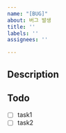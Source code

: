 ```yaml
---
name: "[BUG]"
about: 버그 발생
title: ''
labels: ''
assignees: ''

---
```


## Description


## Todo
- [ ] task1
- [ ] task2
